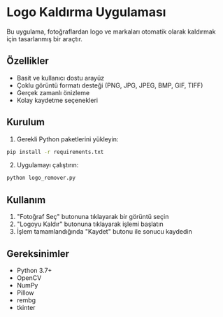 # Logo Kaldırma Uygulaması

Bu uygulama, fotoğraflardan logo ve markaları otomatik olarak kaldırmak için tasarlanmış bir araçtır.

## Özellikler

- Basit ve kullanıcı dostu arayüz
- Çoklu görüntü formatı desteği (PNG, JPG, JPEG, BMP, GIF, TIFF)
- Gerçek zamanlı önizleme
- Kolay kaydetme seçenekleri

## Kurulum

1. Gerekli Python paketlerini yükleyin:
```bash
pip install -r requirements.txt
```

2. Uygulamayı çalıştırın:
```bash
python logo_remover.py
```

## Kullanım

1. "Fotoğraf Seç" butonuna tıklayarak bir görüntü seçin
2. "Logoyu Kaldır" butonuna tıklayarak işlemi başlatın
3. İşlem tamamlandığında "Kaydet" butonu ile sonucu kaydedin

## Gereksinimler

- Python 3.7+
- OpenCV
- NumPy
- Pillow
- rembg
- tkinter 